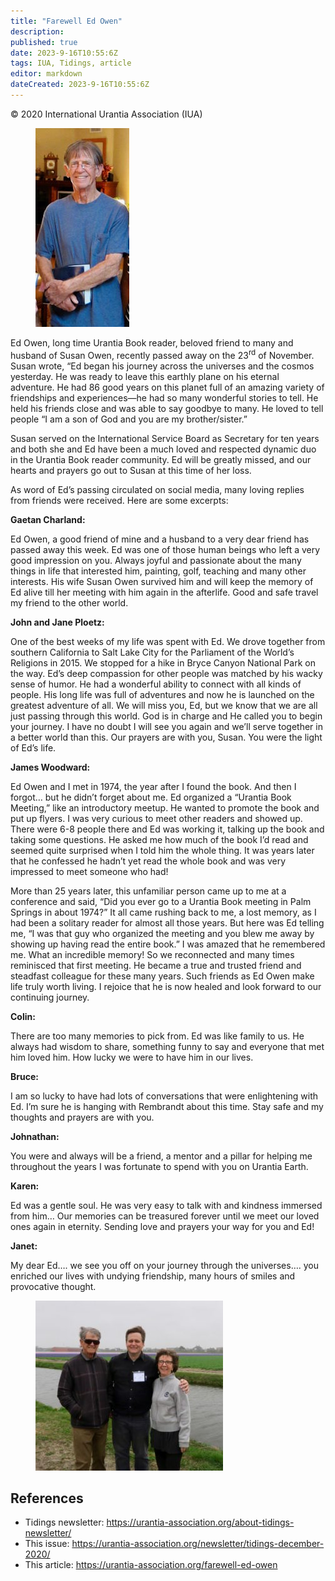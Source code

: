 ```yaml
---
title: "Farewell Ed Owen"
description: 
published: true
date: 2023-9-16T10:55:6Z
tags: IUA, Tidings, article
editor: markdown
dateCreated: 2023-9-16T10:55:6Z
---
```


<p class="v-card v-sheet theme--light gray lighten-3 px-2">© 2020 International Urantia Association (IUA)</p>

<figure id="Figure_1" class="image urantiapedia image-style-align-left">
<img src="../../../image/article/IUA_Tidings/EdOwen2.jpg">
</figure>

Ed Owen, long time Urantia Book reader, beloved friend to many and husband of Susan Owen, recently passed away on the 23<sup>rd</sup> of November. Susan wrote, “Ed began his journey across the universes and the cosmos yesterday. He was ready to leave this earthly plane on his eternal adventure. He had 86 good years on this planet full of an amazing variety of friendships and experiences—he had so many wonderful stories to tell. He held his friends close and was able to say goodbye to many. He loved to tell people “I am a son of God and you are my brother/sister.”

Susan served on the International Service Board as Secretary for ten years and both she and Ed have been a much loved and respected dynamic duo in the Urantia Book reader community. Ed will be greatly missed, and our hearts and prayers go out to Susan at this time of her loss.

As word of Ed’s passing circulated on social media, many loving replies from friends were received. Here are some excerpts:

**Gaetan Charland:**

Ed Owen, a good friend of mine and a husband to a very dear friend has passed away this week. Ed was one of those human beings who left a very good impression on you. Always joyful and passionate about the many things in life that interested him, painting, golf, teaching and many other interests. His wife Susan Owen survived him and will keep the memory of Ed alive till her meeting with him again in the afterlife. Good and safe travel my friend to the other world.

**John and Jane Ploetz:**

One of the best weeks of my life was spent with Ed. We drove together from southern California to Salt Lake City for the Parliament of the World’s Religions in 2015. We stopped for a hike in Bryce Canyon National Park on the way. Ed’s deep compassion for other people was matched by his wacky sense of humor. He had a wonderful ability to connect with all kinds of people. His long life was full of adventures and now he is launched on the greatest adventure of all. We will miss you, Ed, but we know that we are all just passing through this world. God is in charge and He called you to begin your journey. I have no doubt I will see you again and we’ll serve together in a better world than this. Our prayers are with you, Susan. You were the light of Ed’s life.

**James Woodward:**

Ed Owen and I met in 1974, the year after I found the book. And then I forgot… but he didn’t forget about me. Ed organized a “Urantia Book Meeting,” like an introductory meetup. He wanted to promote the book and put up flyers. I was very curious to meet other readers and showed up. There were 6-8 people there and Ed was working it, talking up the book and taking some questions. He asked me how much of the book I’d read and seemed quite surprised when I told him the whole thing. It was years later that he confessed he hadn’t yet read the whole book and was very impressed to meet someone who had!

More than 25 years later, this unfamiliar person came up to me at a conference and said, “Did you ever go to a Urantia Book meeting in Palm Springs in about 1974?” It all came rushing back to me, a lost memory, as I had been a solitary reader for almost all those years. But here was Ed telling me, “I was that guy who organized the meeting and you blew me away by showing up having read the entire book.” I was amazed that he remembered me. What an incredible memory! So we reconnected and many times reminisced that first meeting. He became a true and trusted friend and steadfast colleague for these many years. Such friends as Ed Owen make life truly worth living. I rejoice that he is now healed and look forward to our continuing journey.  

**Colin:**

There are too many memories to pick from. Ed was like family to us. He always had wisdom to share, something funny to say and everyone that met him loved him. How lucky we were to have him in our lives.

**Bruce:**

I am so lucky to have had lots of conversations that were enlightening with Ed. I’m sure he is hanging with Rembrandt about this time. Stay safe and my thoughts and prayers are with you.

**Johnathan:**

You were and always will be a friend, a mentor and a pillar for helping me throughout the years I was fortunate to spend with you on Urantia Earth.

**Karen:**

Ed was a gentle soul. He was very easy to talk with and kindness immersed from him… Our memories can be treasured forever until we meet our loved ones again in eternity. Sending love and prayers your way for you and Ed!

**Janet:**

My dear Ed…. we see you off on your journey through the universes…. you enriched our lives with undying friendship, many hours of smiles and provocative thought.

<figure id="Figure_2" class="image urantiapedia">
<img src="../../../image/article/IUA_Tidings/IMG_5099-300x272.jpg">
</figure>

## References

- Tidings newsletter: https://urantia-association.org/about-tidings-newsletter/
- This issue: https://urantia-association.org/newsletter/tidings-december-2020/
- This article: https://urantia-association.org/farewell-ed-owen